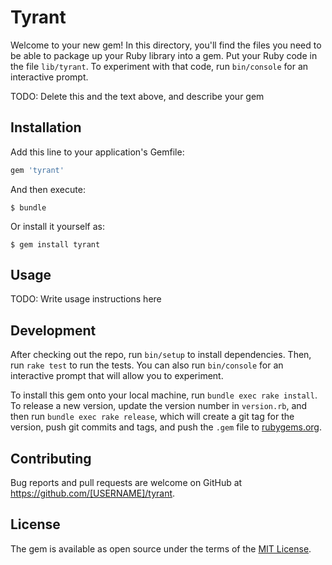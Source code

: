 # Tyrant

Welcome to your new gem! In this directory, you'll find the files you need to be able to package up your Ruby library into a gem. Put your Ruby code in the file `lib/tyrant`. To experiment with that code, run `bin/console` for an interactive prompt.

TODO: Delete this and the text above, and describe your gem

## Installation

Add this line to your application's Gemfile:

```ruby
gem 'tyrant'
```

And then execute:

    $ bundle

Or install it yourself as:

    $ gem install tyrant

## Usage

TODO: Write usage instructions here

## Development

After checking out the repo, run `bin/setup` to install dependencies. Then, run `rake test` to run the tests. You can also run `bin/console` for an interactive prompt that will allow you to experiment.

To install this gem onto your local machine, run `bundle exec rake install`. To release a new version, update the version number in `version.rb`, and then run `bundle exec rake release`, which will create a git tag for the version, push git commits and tags, and push the `.gem` file to [rubygems.org](https://rubygems.org).

## Contributing

Bug reports and pull requests are welcome on GitHub at https://github.com/[USERNAME]/tyrant.


## License

The gem is available as open source under the terms of the [MIT License](http://opensource.org/licenses/MIT).


